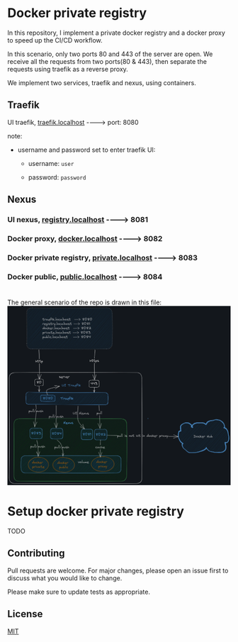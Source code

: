 # Docker private registry

In this repository, I implement a private docker registry and a docker proxy to speed up the CI/CD workflow.

In this scenario, only two ports 80 and 443 of the server are open.
We receive all the requests from two ports(80 & 443), then separate the requests using traefik as a reverse proxy.

We implement two services, traefik and nexus, using containers.

## Traefik

UI traefik, [traefik.localhost](https://traefik.localhost/) ----> port: 8080

note:

* username and password set to enter traefik UI:

    - username: `user`

    - password: `password`

## Nexus
### UI nexus, [registry.localhost](https://registry.localhost/)              ----> 8081

### Docker proxy, [docker.localhost](https://docker.localhost/)              ----> 8082

### Docker private registry, [private.localhost](https://private.localhost/) ----> 8083

### Docker public, [public.localhost](https://public.localhost/)             ----> 8084
#

The general scenario of the repo is drawn in this file: ![general structure](./images/Untitled-2023-06-05-1238.png)

# Setup docker private registry

TODO

## Contributing

Pull requests are welcome. For major changes, please open an issue first
to discuss what you would like to change.

Please make sure to update tests as appropriate.

## License

[MIT](https://choosealicense.com/licenses/mit/)
